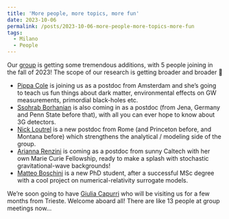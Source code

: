 ```yaml
---
title: 'More people, more topics, more fun'
date: 2023-10-06
permalink: /posts/2023-10-06-more-people-more-topics-more-fun
tags:
  - Milano
  - People
---
```


Our [group](/group) is getting some tremendous additions, with 5 people joining in the fall of 2023! The scope of our research is getting broader and broader 🙂

- [Pippa Cole](https://ui.adsabs.harvard.edu/search/p_=0&q=author%3A%22Cole%2C%20Philippa%20S.%22&sort=date%20desc%2C%20bibcode%20desc) is joining us as a postdoc from Amsterdam and she’s going to teach us fun things about dark matter, environmental effects on GW measurements, primordial black-holes etc.
- [Ssohrab Borhanian](https://ui.adsabs.harvard.edu/search/p_=0&q=author%3A%22Borhanian%2C%20Ssohrab%22&sort=date%20desc%2C%20bibcode%20desc) is also coming in as a postdoc (from Jena, Germany and Penn State before that), with all you can ever hope to know about 3G detectors.
- [Nick Loutrel](https://ui.adsabs.harvard.edu/search/p_=0&q=author%3A%22Loutrel%2C%20Nicholas%22&sort=date%20desc%2C%20bibcode%20desc) is a new postdoc from Rome (and Princeton before, and Montana before) which strengthens the analytical / modeling side of the group.
- [Arianna Renzini](https://ui.adsabs.harvard.edu/search/p_=0&q=author%3A%22Renzini%2C%20Arianna%2C%20I%22&sort=date%20desc%2C%20bibcode%20desc) is coming as a postdoc from sunny Caltech with her own Marie Curie Fellowship, ready to make a splash with stochastic gravitational-wave backgrounds!
- [Matteo Boschini](https://ui.adsabs.harvard.edu/search/q=author%3A%22Boschini%2C%20Matteo%22&sort=date%20desc%2C%20bibcode%20desc&p_=0) is a new PhD student, after a successful MSc degree with a cool project on numerical-relativity surrogate models.

We’re soon going to have [Giulia Capurri](<https://ui.adsabs.harvard.edu/search/q=author%3A%22Capurri%2C%20Giulia%22&sort=date%20desc%2C%20bibcode%20desc&p_=0>) who will be visiting us for a few months from Trieste. Welcome aboard all! There are like 13 people at group meetings now…

